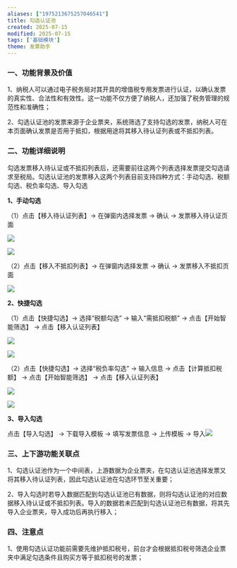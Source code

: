 ```yaml
---
aliases: ["1975213675257046541"]
title: 勾选认证池
created: 2025-07-15
modified: 2025-07-15
tags: ['基础模块']
theme: 发票助手
---
```


### 一、功能背景及价值

1、纳税人可以通过电子税务局对其开具的增值税专用发票进行认证，以确认发票的真实性、合法性和有效性。这一功能不仅方便了纳税人，还加强了税务管理的规范性和准确性；

2、勾选认证池的发票来源于企业票夹，系统筛选了支持勾选的发票，纳税人可在本页面确认发票是否用于抵扣，根据用途将其移入待认证列表或不抵扣列表。

### 二、功能详细说明

勾选发票移入待认证或不抵扣列表后，还需要前往这两个列表选择发票提交勾选请求至税局。勾选认证池的发票移入这两个列表目前支持四种方式：手动勾选、税额勾选、税负率勾选、导入勾选

**1、手动勾选**

（1）点击【移入待认证列表】-> 在弹窗内选择发票 -> 确认 -> 发票移入待认证页面

![](https://myhelpdoc.oss-cn-heyuan.aliyuncs.com/mdimages/6b3052ea9dce2d9068141db08f553ccd.jpg)

![](https://myhelpdoc.oss-cn-heyuan.aliyuncs.com/mdimages/56e1a981c011809e2b4a55dd92814434.jpg)

（2）点击【移入不抵扣列表】-> 在弹窗内选择发票 -> 确认 -> 发票移入不抵扣页面

![](https://myhelpdoc.oss-cn-heyuan.aliyuncs.com/mdimages/5a1006f1b28e709f2a112250ba210f37.jpg)

**2、快捷勾选**

（1）点击【快捷勾选】-> 选择“税额勾选” -> 输入“需抵扣税额” -> 点击【开始智能筛选】 -> 点击【移入认证列表】

![](https://myhelpdoc.oss-cn-heyuan.aliyuncs.com/mdimages/f0bf28603d65f633dbeb7a61dac7f3c1.jpg)

![](https://myhelpdoc.oss-cn-heyuan.aliyuncs.com/mdimages/473446af1b9ab9f867f33e3aa87fb984.jpg)

（2）点击【快捷勾选】-> 选择“税负率勾选” -> 输入信息 -> 点击【计算抵扣税额】 -> 点击【开始智能筛选】 -> 点击【移入认证列表】

![](https://myhelpdoc.oss-cn-heyuan.aliyuncs.com/mdimages/cf67b04e4d0a696ec126106a4ae4973e.jpg)

![](https://myhelpdoc.oss-cn-heyuan.aliyuncs.com/mdimages/284195c40a77cad0c6c23c8b1e229998.jpg)

**3、导入勾选**

点击【导入勾选】 -> 下载导入模板  -> 填写发票信息  -> 上传模板  -> 导入![](https://myhelpdoc.oss-cn-heyuan.aliyuncs.com/mdimages/2a99d34ef69a3b681f261d4815a62eb5.jpg)

### 三、上下游功能关联点

1、勾选认证池作为一个中间表，上游数据为企业票夹，在勾选认证池选择发票又将其移入待认证列表，因此勾选认证池在勾选环节至关重要；

2、导入勾选时若导入数据匹配到勾选认证池已有数据，则将勾选认证池的对应数据移入待认证或不抵扣列表。导入的数据若未匹配到勾选认证池已有数据，将其先导入企业票夹，导入成功后再执行移入；

### 四、注意点

1、使用勾选认证功能前需要先维护抵扣税号，前台才会根据抵扣税号筛选企业票夹中满足勾选条件且购买方等于抵扣税号的发票；

